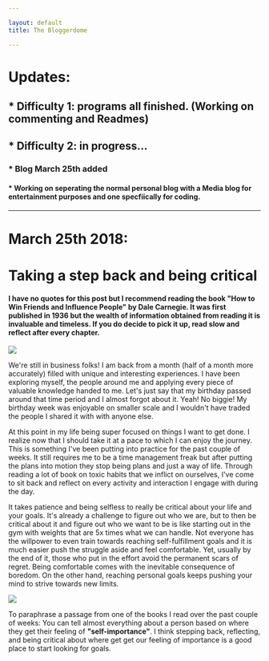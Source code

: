 ```yaml
---

layout: default
title: The Bloggerdome

---
```


# Updates:
## * Difficulty 1: programs all finished. (Working on commenting and Readmes)
## * Difficulty 2: in progress... 
### * Blog March 25th added
#### * Working on seperating the normal personal blog with a Media blog for entertainment purposes and one specfiically for coding.


---
# March 25th 2018: 
# Taking a step back and being critical

#### I have no quotes for this post but I recommend reading the book "How to Win Friends and Influence People" by Dale Carnegie. It was first published in 1936 but the wealth of information obtained from reading it is invaluable and timeless. If you do decide to pick it up, read slow and reflect after every chapter.

![](http://universaljp.org/wp-content/uploads/2017/08/Sem-T%C3%ADtulo-1.jpg)

We're still in business folks! I am back from a month (half of a month more accurately) filled with unique and interesting experiences. I have been exploring myself, the people around me and applying every piece of valuable knowledge handed to me. Let's just say that my birthday passed around that time period and I almost forgot about it. Yeah! No biggie! My birthday week was enjoyable on smaller scale and I wouldn't have traded the people I shared it with with anyone else.

At this point in my life being super focused on things I want to get done. I realize now that I should take it at a pace to which I can enjoy the journey. This is something I've been putting into practice for the past couple of weeks. It still requires me to be a time management freak but after putting the plans into motion they stop being plans and just a way of life. Through reading a lot of book on toxic habits that we inflict on ourselves, I've come to sit back and reflect on every activity and interaction I engage with during the day.

It takes patience and being selfless to really be critical about your life and your goals. It's already a challenge to figure out who we are, but to then be critical about it and figure out who we want to be is like starting out in the gym with weights that are 5x times what we can handle. Not everyone has the willpower to even train towards reaching self-fulfillment goals and it is much easier push the struggle aside and feel comfortable. Yet, usually by the end of it, those who put in the effort avoid the permanent scars of regret. Being comfortable comes with the inevitable consequence of boredom. On the other hand, reaching personal goals keeps pushing your mind to strive towards new limits.

![](http://minibego.com/wp-content/uploads/2011/11/spiderman-with-great-power-comes-great-responsibility1.jpg)

To paraphrase a passage from one of the books I read over the past couple of weeks: You can tell almost everything about a person based on where they get their feeling of **"self-importance"**. I think stepping back, reflecting, and being critical about where get get our feeling of importance is a good place to start looking for goals.